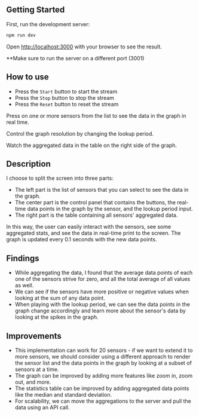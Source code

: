 ## Getting Started

First, run the development server:

```bash
npm run dev
```

Open [http://localhost:3000](http://localhost:3000) with your browser to see the result.

**Make sure to run the server on a different port (3001)

## How to use

- Press the `Start` button to start the stream
- Press the `Stop` button to stop the stream
- Press the `Reset` button to reset the stream

Press on one or more sensors from the list to see the data in the graph in real time.

Control the graph resolution by changing the lookup period.

Watch the aggregated data in the table on the right side of the graph.

## Description

I choose to split the screen into three parts:
- The left part is the list of sensors that you can select to see the data in the graph.
- The center part is the control panel that contains the buttons, the real-time data points in the graph by the sensor, and the lookup period input.
- The right part is the table containing all sensors' aggregated data.

In this way, the user can easily interact with the sensors, see some aggregated stats, and see the data in real-time print to the screen.
The graph is updated every 0.1 seconds with the new data points.

## Findings

- While aggregating the data, I found that the average data points of each one of the sensors strive for zero, and all the total average of all values as well.
- We can see if the sensors have more positive or negative values when looking at the sum of any data point.
- When playing with the lookup period, we can see the data points in the graph change accordingly and learn more about the sensor's data by looking at the spikes in the graph.

## Improvements

- This implementation can work for 20 sensors - if we want to extend it to more sensors, we should consider using a different approach to render the sensor list and the data points in the graph by looking at a subset of sensors at a time.
- The graph can be improved by adding more features like zoom in, zoom out, and more.
- The statistics table can be improved by adding aggregated data points like the median and standard deviation.
- For scalability, we can move the aggregations to the server and pull the data using an API call.